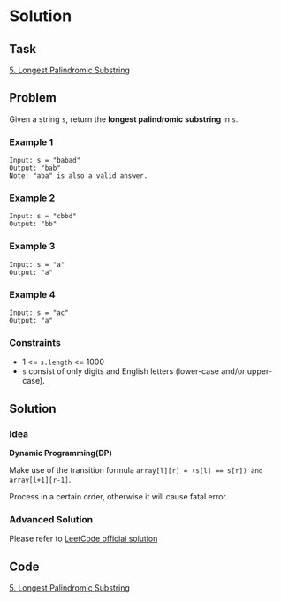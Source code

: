 # Solution

## Task

[5. Longest Palindromic Substring](https://leetcode-cn.com/problems/longest-palindromic-substring/)


## Problem

Given a string ``s``, return the **longest palindromic substring** in ``s``.

### Example 1
```
Input: s = "babad"
Output: "bab"
Note: "aba" is also a valid answer.
```

### Example 2
```
Input: s = "cbbd"
Output: "bb"
```

### Example 3
```
Input: s = "a"
Output: "a"
```

### Example 4
```
Input: s = "ac"
Output: "a"
```

### Constraints

* 1 <= ``s.length`` <= 1000
* ``s`` consist of only digits and English letters (lower-case and/or upper-case).


## Solution

### Idea
**Dynamic Programming(DP)**

Make use of the transition formula ``array[l][r] = (s[l] == s[r]) and array[l+1][r-1]``.

Process in a certain order, otherwise it will cause fatal error.

### Advanced Solution
Please refer to [LeetCode official solution](https://leetcode-cn.com/problems/longest-palindromic-substring/solution/zui-chang-hui-wen-zi-chuan-by-leetcode-solution/)

## Code
[5. Longest Palindromic Substring](https://github.com/0oTedo0/Leetcode-Exercises/blob/main/Basic%20Exercises/Normal/5.%20Longest%20Palindromic%20Substring/5.%20Longest%20Palindromic%20Substring.py)
